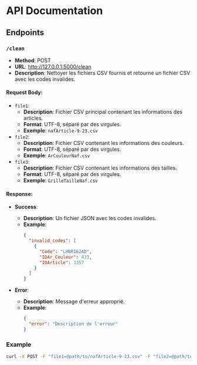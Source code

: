 # API Documentation

## Endpoints

### `/clean`
- **Method**: POST
- **URL**: http://127.0.0.1:5000/clean
- **Description**: Nettoyer les fichiers CSV fournis et retourne un fichier CSV avec les codes invalides.

#### Request Body:
- `file1`: 
  - **Description**: Fichier CSV principal contenant les informations des articles.
  - **Format**: UTF-8, séparé par des virgules.
  - **Exemple**: `nafArticle-9-23.csv`
- `file2`: 
  - **Description**: Fichier CSV contenant les informations des couleurs.
  - **Format**: UTF-8, séparé par des virgules.
  - **Exemple**: `ArCouleurNaf.csv`
- `file3`: 
  - **Description**: Fichier CSV contenant les informations des tailles.
  - **Format**: UTF-8, séparé par des virgules.
  - **Exemple**: `GrilleTailleNaf.csv`

#### Response:
- **Success**: 
  - **Description**: Un fichier JSON avec les codes invalides.
  - **Example**:
    ```json
    {
      "invalid_codes": [
        {
          "Code": "LHNR162AD",
          "IDAr_Couleur": 433,
          "IDArticle": 3357
        }
      ]
    }
    ```

- **Error**:
  - **Description**: Message d'erreur approprié.
  - **Example**:
    ```json
    {
      "error": "Description de l'erreur"
    }
    ```

### Example 
```bash
curl -X POST -F "file1=@path/to/nafArticle-9-23.csv" -F "file2=@path/to/ArCouleurNaf.csv" -F "file3=@path/to/GrilleTailleNaf.csv" http://127.0.0.1:5000/clean
